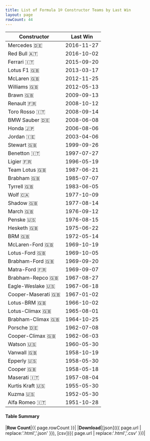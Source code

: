 ```yaml
---
title: List of Formula 1® Constructor Teams by Last Win
layout: page
rowCount: 44
---
```


| Constructor | Last Win |
|--|--|
| Mercedes 🇩🇪 | 2016-11-27 |
| Red Bull 🇦🇹 | 2016-10-02 |
| Ferrari 🇮🇹 | 2015-09-20 |
| Lotus F1 🇬🇧 | 2013-03-17 |
| McLaren 🇬🇧 | 2012-11-25 |
| Williams 🇬🇧 | 2012-05-13 |
| Brawn 🇬🇧 | 2009-09-13 |
| Renault 🇫🇷 | 2008-10-12 |
| Toro Rosso 🇮🇹 | 2008-09-14 |
| BMW Sauber 🇩🇪 | 2008-06-08 |
| Honda 🇯🇵 | 2006-08-06 |
| Jordan 🇮🇪 | 2003-04-06 |
| Stewart 🇬🇧 | 1999-09-26 |
| Benetton 🇮🇹 | 1997-07-27 |
| Ligier 🇫🇷 | 1996-05-19 |
| Team Lotus 🇬🇧 | 1987-06-21 |
| Brabham 🇬🇧 | 1985-07-07 |
| Tyrrell 🇬🇧 | 1983-06-05 |
| Wolf 🇨🇦 | 1977-10-09 |
| Shadow 🇬🇧 | 1977-08-14 |
| March 🇬🇧 | 1976-09-12 |
| Penske 🇺🇸 | 1976-08-15 |
| Hesketh 🇬🇧 | 1975-06-22 |
| BRM 🇬🇧 | 1972-05-14 |
| McLaren-Ford 🇬🇧 | 1969-10-19 |
| Lotus-Ford 🇬🇧 | 1969-10-05 |
| Brabham-Ford 🇬🇧 | 1969-09-20 |
| Matra-Ford 🇫🇷 | 1969-09-07 |
| Brabham-Repco 🇬🇧 | 1967-08-27 |
| Eagle-Weslake 🇺🇸 | 1967-06-18 |
| Cooper-Maserati 🇬🇧 | 1967-01-02 |
| Lotus-BRM 🇬🇧 | 1966-10-02 |
| Lotus-Climax 🇬🇧 | 1965-08-01 |
| Brabham-Climax 🇬🇧 | 1964-10-25 |
| Porsche 🇩🇪 | 1962-07-08 |
| Cooper-Climax 🇬🇧 | 1962-06-03 |
| Watson 🇺🇸 | 1960-05-30 |
| Vanwall 🇬🇧 | 1958-10-19 |
| Epperly 🇺🇸 | 1958-05-30 |
| Cooper 🇬🇧 | 1958-05-18 |
| Maserati 🇮🇹 | 1957-08-04 |
| Kurtis Kraft 🇺🇸 | 1955-05-30 |
| Kuzma 🇺🇸 | 1952-05-30 |
| Alfa Romeo 🇮🇹 | 1951-10-28 |

#### Table Summary

|**Row Count**|{{ page.rowCount }}|
|**Download**|[json]({{ page.url | replace:'.html','.json' }}), [csv]({{ page.url | replace:'.html','.csv' }})|
